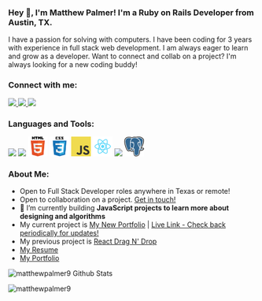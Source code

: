 ### Hey 👋, I'm Matthew Palmer! I'm a Ruby on Rails Developer from Austin, TX.
I have a passion for solving with computers. I have been coding for 3 years with experience in full stack web development. I am always eager to learn and grow as a developer. Want to connect and collab on a project? I'm always looking for a new coding buddy!

### Connect with me:
<a href='https://www.linkedin.com/in/matthewpalmer9/'>
    <img width="30" src="https://cdn.jsdelivr.net/npm/simple-icons@v3/icons/linkedin.svg" />
</a>
<a href='https://twitter.com/mattpdev'>
    <img width="30" src="https://cdn.jsdelivr.net/npm/simple-icons@3.12.1/icons/twitter.svg">
</a>
<a href='https://dev.to/matthewpalmer9'>
    <img width="30" src="https://cdn.jsdelivr.net/npm/simple-icons@3.13.0/icons/dev-dot-to.svg">
</a>



### Languages and Tools:
<code><img width="40" src="https://cdn.jsdelivr.net/npm/simple-icons@v3/icons/github.svg" /></code>
<code><img width="40" src="https://cdn.jsdelivr.net/npm/simple-icons@v3/icons/git.svg" /></code>
<code><img width='40px' src='https://raw.githubusercontent.com/github/explore/80688e429a7d4ef2fca1e82350fe8e3517d3494d/topics/html/html.png'/></code>
<code><img width='40px' src='https://raw.githubusercontent.com/github/explore/80688e429a7d4ef2fca1e82350fe8e3517d3494d/topics/css/css.png'/></code>
<code><img width='40px' src='https://raw.githubusercontent.com/github/explore/80688e429a7d4ef2fca1e82350fe8e3517d3494d/topics/javascript/javascript.png'/></code>
<code><img width='40px' src='https://raw.githubusercontent.com/github/explore/80688e429a7d4ef2fca1e82350fe8e3517d3494d/topics/react/react.png'/></code>
<code><img width='40px' src='https://raw.githubusercontent.com/simple-icons/simple-icons/a7bc5478d6f9a0c0e83ef8bdf6b11cb6961c7585/icons/rubyonrails.svg'/></code>
<code><img width='40px' src='https://raw.githubusercontent.com/github/explore/80688e429a7d4ef2fca1e82350fe8e3517d3494d/topics/postgresql/postgresql.png'/></code>

### About Me:
- Open to Full Stack Developer roles anywhere in Texas or remote!
- Open to collaboration on a project. [Get in touch!](https://www.linkedin.com/in/matthewpalmer9)
- 🌱 I’m currently building **JavaScript projects to learn more about designing and algorithms**
- My current project is [My New Portfolio](https://github.com/matthewpalmer9/mattpdev) | [Live Link - Check back periodically for updates!](https://MatthewOnRails.com/)
- My previous project is [React Drag N' Drop](https://github.com/MatthewPalmer9/react-drag-drop)
- [My Resume](https://docs.google.com/document/d/12wxIOwUbB73DCBfDr88eU5zr6fRSz4whHWNun1hgeVs)
- [My Portfolio](https://mrp-technologies.now.sh/)

<img alt='matthewpalmer9 Github Stats' src='https://github-readme-stats-k4dpfooit.vercel.app/api?username=matthewpalmer9&show_icons=true&hide_border=true'/>
<p><img align="left" src="https://github-readme-stats.vercel.app/api/top-langs/?username=matthewpalmer9&layout=compact" alt="matthewpalmer9" /></p>
